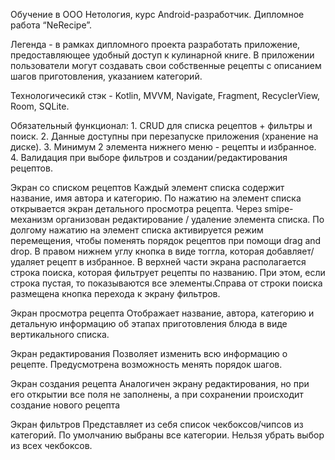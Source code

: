 Обучение в ООО Нетология, курс Android-разработчик.
Дипломное работа “NeRecipe”.

Легенда - в рамках дипломного проекта разработать приложение, предоставляющее удобный доступ к кулинарной книге.
В приложении пользователи могут создавать свои собственные рецепты с описанием шагов приготовления, указанием категорий.

Технологичесикй стэк - Kotlin, MVVM, Navigate, Fragment, RecyclerView, Room, SQLite.

Обязательный функционал:
    1. CRUD для списка рецептов + фильтры и поиск.
    2. Данные доступны при перезапуске приложения (хранение на диске).
    3. Минимум 2 элемента нижнего меню - рецепты и избранное.
    4. Валидация при выборе фильтров и создании/редактирования рецептов.

Экран со списком рецептов
Каждый элемент списка содержит название, имя автора и категорию.
По нажатию на элемент списка открывается экран детального просмотра рецепта. Через smipe-механизм организован редактирование / удаление элемента списка. По долгому нажатию на элемент списка активируется режим перемещения, чтобы поменять порядок рецептов при помощи drag and drop. В правом нижнем углу  кнопка в виде тоггла, которая добавляет/удаляет рецепт в избранное. В верхней части экрана располагается строка поиска, которая фильтрует рецепты по названию. При этом, если строка пустая, то показываются все элементы.Справа от строки поиска размещена кнопка перехода к экрану фильтров.

Экран просмотра рецепта
Отображает название, автора, категорию и детальную информацию об этапах приготовления блюда в виде вертикального списка.

Экран редактирования
Позволяет изменить всю информацию о рецепте. Предусмотрена возможность менять порядок шагов.

Экран создания рецепта
Аналогичен экрану редактирования, но при его открытии все поля не заполнены, а при сохранении происходит создание нового рецепта

Экран фильтров
Представляет из себя список чекбоксов/чипсов из категорий. По умолчанию выбраны все категории. Нельзя убрать выбор из всех чекбоксов.
